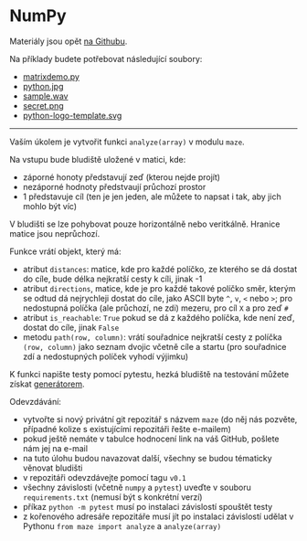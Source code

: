 NumPy
=====

Materiály jsou opět [na Githubu](https://github.com/cvut/MI-PYT/blob/master/tutorials/07-numpy/numpy-intro.ipynb).

Na příklady budete potřebovat následující soubory:


* [matrixdemo.py](https://raw.githubusercontent.com/cvut/MI-PYT/master/tutorials/07-numpy/matrixdemo.py)
* [python.jpg](https://raw.githubusercontent.com/cvut/MI-PYT/master/tutorials/07-numpy/python.jpg)
* [sample.wav](https://github.com/cvut/MI-PYT/raw/master/tutorials/07-numpy/sample.wav)
* [secret.png](https://raw.githubusercontent.com/cvut/MI-PYT/master/tutorials/07-numpy/secret.png)
* [python-logo-template.svg](https://raw.githubusercontent.com/cvut/MI-PYT/master/tutorials/07-numpy/python-logo-template.svg)

---

Vaším úkolem je vytvořit funkci `analyze(array)` v modulu `maze`.

Na vstupu bude bludiště uložené v matici, kde:

* záporné honoty představují zeď (kterou nejde projít)
* nezáporné hodnoty předstvaují průchozí prostor
* 1 představuje cíl (ten je jen jeden, ale můžete to napsat i tak, aby jich mohlo být víc)

V bludišti se lze pohybovat pouze horizontálně nebo veritkálně. Hranice matice jsou neprůchozí.

Funkce vrátí objekt, který má:

* atribut `distances`: matice, kde pro každé políčko, ze kterého se dá dostat do cíle, bude délka nejkratší cesty k cíli, jinak -1
* atribut `directions`, matice, kde je pro každé takové políčko směr, kterým se odtud dá nejrychleji dostat do cíle, jako ASCII byte `^`, `v`, `<` nebo `>`; pro nedostupná políčka (ale průchozí, ne zdi) mezeru, pro cíl `X` a pro zeď `#`
* atribut `is_reachable`: `True` pokud se dá z každého políčka, kde není zeď, dostat do cíle, jinak `False`
* metodu `path(row, column)`: vrátí souřadnice nejkratší cesty z políčka `(row, column)` jako seznam dvojic včetně cíle a startu (pro souřadnice zdí a nedostupných políček vyhodí výjimku)

K funkci napište testy pomocí pytestu, hezká bludiště na testování můžete získat
[generátorem](https://en.wikipedia.org/wiki/Maze_generation_algorithm).

Odevzdávání:

* vytvořte si nový privátní git repozitář s názvem `maze` (do něj nás pozvěte, případné kolize s existujícími repozitáři řešte e-mailem)
* pokud ještě nemáte v tabulce hodnocení link na váš GitHub, pošlete nám jej na e-mail
* na tuto úlohu budou navazovat další, všechny se budou tématicky věnovat bludišti
* v repozitáři odevzdávejte pomocí tagu `v0.1`
* všechny závislosti (včetně `numpy` a `pytest`) uveďte v souboru `requirements.txt` (nemusí být s konkrétní verzí)
* příkaz `python -m pytest` musí po instalaci závislostí spouštět testy
* z kořenového adresáře repozitáře musí jít po instalaci závislostí udělat v Pythonu `from maze import analyze` a `analyze(array)`
